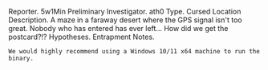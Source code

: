 Reporter. 5w1Min
Preliminary Investigator. ath0
Type. Cursed Location
Description. A maze in a faraway desert where the GPS signal isn't too great. Nobody who has entered has ever left... How did we get the postcard?!?
Hypotheses. Entrapment
Notes.

    We would highly recommend using a Windows 10/11 x64 machine to run the binary.
